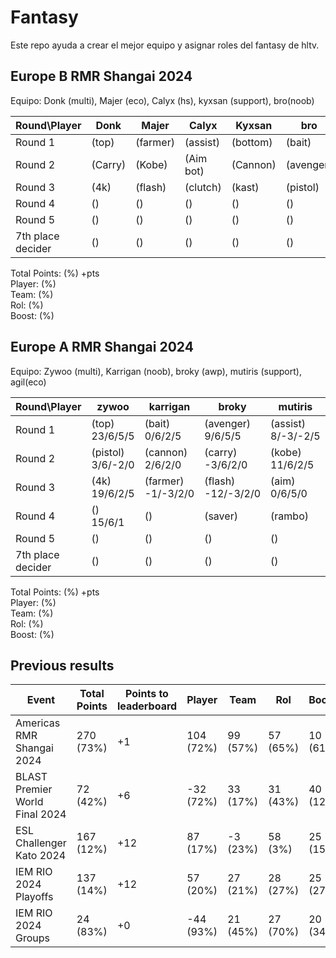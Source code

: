 # Fantasy

Este repo ayuda a crear el mejor equipo y asignar roles del fantasy de hltv.  

## Europe B RMR Shangai 2024

Equipo: Donk (multi), Majer (eco), Calyx (hs), kyxsan (support), bro(noob)

| Round\Player | Donk | Majer | Calyx | Kyxsan | bro |  |
|--------------|---------|-----------|------|------|------|--------|
| Round 1 | (top) | (farmer) | (assist) | (bottom) | (bait) |  |
| Round 2 | (Carry) | (Kobe) | (Aim bot) | (Cannon) | (avenger) |  |
| Round 3 | (4k) | (flash) | (clutch) | (kast) | (pistol) |  |
| Round 4 | () | () | () | () | () |  |
| Round 5 | () | () | () | () | () |  |
| 7th place decider | () | () | () | () | () |  |


Total Points:  (%) +pts  
Player:  (%)  
Team:  (%)  
Rol:  (%)  
Boost:  (%)

## Europe A RMR Shangai 2024

Equipo: Zywoo (multi), Karrigan (noob), broky (awp), mutiris (support), agil(eco)

| Round\Player | zywoo | karrigan | broky | mutiris | agil |  |
|--------------|---------|-----------|------|------|------|--------|
| Round 1 | (top) 23/6/5/5 | (bait) 0/6/2/5 | (avenger) 9/6/5/5 | (assist) 8/-3/-2/5 | (bottom) -4/-3/-2/5 | 81 |
| Round 2 | (pistol) 3/6/-2/0 | (cannon) 2/6/2/0 | (carry) -3/6/2/0 | (kobe) 11/6/2/5 | (clutch) -4/6/2/0 | 50 |
| Round 3 | (4k) 19/6/2/5 | (farmer) -1/-3/2/0 | (flash) -12/-3/2/0 | (aim) 0/6/5/0 | (kast) 19/6/-2/5 | 56 |
| Round 4 | () 15/6/1 | () | (saver) | (rambo) | () |  |
| Round 5 | () | () | () | () | () |  |
| 7th place decider | () | () | () | () | () |  |


Total Points:  (%) +pts  
Player:  (%)  
Team:  (%)  
Rol:  (%)  
Boost:  (%)
 
## Previous results

| Event | Total Points | Points to leaderboard | Player | Team | Rol | Booster |
|-------|--------------|----|------|------|-----|---------|
| Americas RMR Shangai 2024 | 270 (73%) | +1 | 104 (72%) | 99 (57%) | 57 (65%) | 10 (61%) |
| BLAST Premier World Final 2024 | 72 (42%) | +6 | -32 (72%) | 33 (17%) | 31 (43%) | 40 (12%) |
| ESL Challenger Kato 2024 | 167 (12%) | +12 | 87 (17%) | -3 (23%) | 58 (3%) | 25 (15%) |
| IEM RIO 2024 Playoffs | 137 (14%) | +12 | 57 (20%) | 27 (21%) | 28 (27%) | 25 (27%) |
| IEM RIO 2024 Groups | 24 (83%) | +0 | -44 (93%) | 21 (45%) | 27 (70%) | 20 (34%) |
